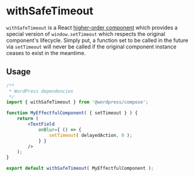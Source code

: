 withSafeTimeout
===============

`withSafeTimeout` is a React [higher-order component](https://facebook.github.io/react/docs/higher-order-components.html) which provides a special version of `window.setTimeout` which respects the original component's lifecycle. Simply put, a function set to be called in the future via `setTimeout` will never be called if the original component instance ceases to exist in the meantime.

## Usage

```jsx
/**
 * WordPress dependencies
 */
import { withSafeTimeout } from '@wordpress/compose';

function MyEffectfulComponent( { setTimeout } ) {
	return (
		<TextField
			onBlur={ () => {
				setTimeout( delayedAction, 0 );
			} }
		/>
	);
}

export default withSafeTimeout( MyEffectfulComponent );
```
